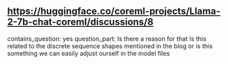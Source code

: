 ## https://huggingface.co/coreml-projects/Llama-2-7b-chat-coreml/discussions/8

contains_question: yes
question_part: Is there a reason for that
Is this related to the discrete sequence shapes mentioned in the blog or is this something we can easily adjust ourself in the model files